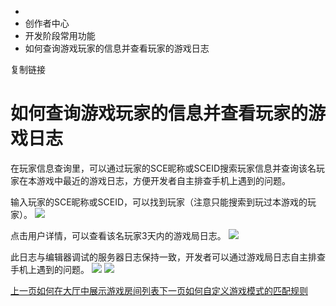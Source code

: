   * [](/)
  * 创作者中心
  * 开发阶段常用功能
  * 如何查询游戏玩家的信息并查看玩家的游戏日志

复制链接

# 如何查询游戏玩家的信息并查看玩家的游戏日志

在玩家信息查询里，可以通过玩家的SCE昵称或SCEID搜索玩家信息并查询该名玩家在本游戏中最近的游戏日志，方便开发者自主排查手机上遇到的问题。

输入玩家的SCE昵称或SCEID，可以找到玩家（注意只能搜索到玩过本游戏的玩家）。
![](/assets/images/搜索玩家信息-935dc8e5263597ccaf5b377d1318ed5e.jpg)

点击用户详情，可以查看该名玩家3天内的游戏局日志。
![](/assets/images/用户详情-12b26492e9dd37399811f0a5d4f89928.png)

此日志与编辑器调试的服务器日志保持一致，开发者可以通过游戏局日志自主排查手机上遇到的问题。
![](/assets/images/服务端日志-0c1f7222017b88a25b165220a9d0cfe5.png)
![](/assets/images/完整日志-e9999f6913f3bf8ec049a912470a6ae4.png)

[上一页如何在大厅中展示游戏房间列表](/Manual/Developer/DevStage/RoomMode)[下一页如何自定义游戏模式的匹配规则](/Manual/Developer/DevStage/MatchPattern)


